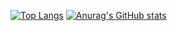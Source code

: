 [![Top Langs](https://github-readme-stats.vercel.app/api/top-langs/?username=shunkatagiri
)](https://github.com/anuraghazra/github-readme-stats)
[![Anurag's GitHub stats](https://github-readme-stats.vercel.app/api?username=shunkatagiri
)](https://github.com/anuraghazra/github-readme-stats)
